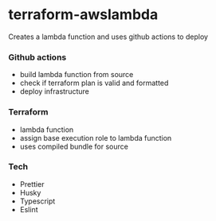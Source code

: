# terraform-awslambda

Creates a lambda function and uses github actions to deploy

### Github actions

- build lambda function from source
- check if terraform plan is valid and formatted
- deploy infrastructure

### Terraform

- lambda function
- assign base execution role to lambda function
- uses compiled bundle for source

### Tech

- Prettier
- Husky
- Typescript
- Eslint

